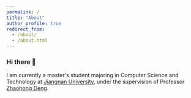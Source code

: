 ```yaml
---
permalink: /
title: "About"
author_profile: true
redirect_from: 
  - /about/
  - /about.html
---
```

### Hi there 👋

I am currently a master's student majoring in Computer Science and Technology at [Jiangnan University](https://www.jiangnan.edu.cn/), under the supervision of Professor [Zhaohong Deng](http://ai.jiangnan.edu.cn/info/1013/1548.htm).

